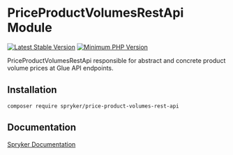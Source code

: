 # PriceProductVolumesRestApi Module
[![Latest Stable Version](https://poser.pugx.org/spryker/price-product-volumes-rest-api/v/stable.svg)](https://packagist.org/packages/spryker/price-product-volumes-rest-api)
[![Minimum PHP Version](https://img.shields.io/badge/php-%3E%3D%207.4-8892BF.svg)](https://php.net/)

PriceProductVolumesRestApi responsible for abstract and concrete product volume prices at Glue API endpoints.

## Installation

```
composer require spryker/price-product-volumes-rest-api
```

## Documentation

[Spryker Documentation](https://documentation.spryker.com)
